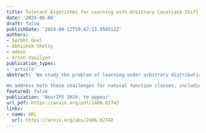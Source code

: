 ```yaml
---
title: Tolerant Algorithms for Learning with Arbitrary Covariate Shift
date: '2024-06-06'
draft: false
publishDate: '2024-08-12T19:47:13.850512Z'
authors:
- Surbhi Goel
- Abhishek Shetty
- admin
- Arsen Vasilyan
publication_types:
- 'article'
abstract: 'We study the problem of learning under arbitrary distribution shift, where the learner is trained on a labeled set from one distribution but evaluated on a different, potentially adversarially generated test distribution. We focus on two frameworks: PQ learning [GKKM20], allowing abstention on adversarially generated parts of the test distribution, and TDS learning [KSV24b], permitting abstention on the entire test distribution if distribution shift is detected. All prior known algorithms either rely on learning primitives that are computationally hard even for simple function classes, or end up abstaining entirely even in the presence of a tiny amount of distribution shift.

We address both these challenges for natural function classes, including intersections of halfspaces and decision trees, and standard training distributions, including Gaussians. For PQ learning, we give efficient learning algorithms, while for TDS learning, our algorithms can tolerate moderate amounts of distribution shift. At the core of our approach is an improved analysis of spectral outlier-removal techniques from learning with nasty noise. Our analysis can (1) handle arbitrarily large fraction of outliers, which is crucial for handling arbitrary distribution shifts, and (2) obtain stronger bounds on polynomial moments of the distribution after outlier removal, yielding new insights into polynomial regression under distribution shifts. Lastly, our techniques lead to novel results for tolerant testable learning [RV23], and learning with nasty noise.'
featured: false
publication: 'NeurIPS 2024, to appear'
url_pdf: https://arxiv.org/pdf/2406.02742
links:
- name: URL
  url: https://arxiv.org/abs/2406.02742
---
```


